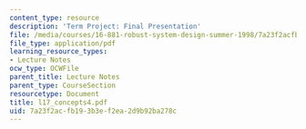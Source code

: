 ```yaml
---
content_type: resource
description: 'Term Project: Final Presentation'
file: /media/courses/16-881-robust-system-design-summer-1998/7a23f2acfb193b3ef2ea2d9b92ba278c_l17_concepts4.pdf
file_type: application/pdf
learning_resource_types:
- Lecture Notes
ocw_type: OCWFile
parent_title: Lecture Notes
parent_type: CourseSection
resourcetype: Document
title: l17_concepts4.pdf
uid: 7a23f2ac-fb19-3b3e-f2ea-2d9b92ba278c
---
```

